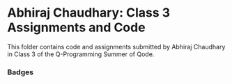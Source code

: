 # Abhiraj Chaudhary: Class 3 Assignments and Code
This folder contains code and assignments submitted by Abhiraj Chaudhary in Class 3 of the Q-Programming Summer of Qode.
### Badges